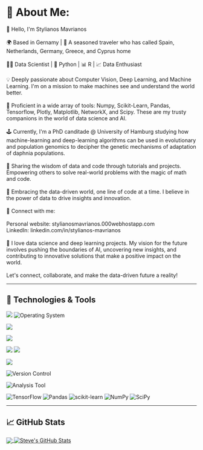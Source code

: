 # 💫 About Me:
👋 Hello, I'm Stylianos Mavrianos<br><br>🌍 Based in Gernamy | 🌄 A seasoned traveler who has called Spain, Netherlands, Germany, Greece, and Cyprus home<br><br>👨‍💻 Data Scientist | 🐍 Python | 📊 R | 📈 Data Enthusiast<br><br>💡 Deeply passionate about Computer Vision, Deep Learning, and Machine Learning. I'm on a mission to make machines see and understand the world better.<br><br>🌟 Proficient in a wide array of tools: Numpy, Scikit-Learn, Pandas, Tensorflow, Plotly, Matplotlib, NetworkX, and Scipy. These are my trusty companions in the world of data science and AI.<br><br>🕹️ Currently, I'm a PhD canditade @ University of Hamburg studying how machine-learning and deep-learning algorithms can be used in evolutionary and population genomics to decipher the genetic mechanisms of adaptation of daphnia populations.<br><br>📘 Sharing the wisdom of data and code through tutorials and projects. Empowering others to solve real-world problems with the magic of math and code.<br><br>🤖 Embracing the data-driven world, one line of code at a time. I believe in the power of data to drive insights and innovation.<br><br>🔗 Connect with me:<br><br>    Personal website: stylianosmavrianos.000webhostapp.com<br>    LinkedIn: linkedin.com/in/stylianos-mavrianos<br><br>🚀 I love data science and deep learning projects. My vision for the future involves pushing the boundaries of AI, uncovering new insights, and contributing to innovative solutions that make a positive impact on the world.<br><br>Let's connect, collaborate, and make the data-driven future a reality!<br>

---
## 🔧 Technologies & Tools
![](https://img.shields.io/badge/OS-Linux-informational?style=flat&logo=linux&logoColor=white&color=2bbc8a)
![Operating System](https://img.shields.io/badge/OS-Windows-informational?style=flat&logo=windows&logoColor=white&color=2bbc8a)


![](https://img.shields.io/badge/Editor-Visual_Studio_Code-blue.svg?style=flat&logo=visual-studio-code&logoColor=white&color=2bbc8a)


![](https://img.shields.io/badge/Code-Python-informational?style=flat&logo=python&logoColor=white&color=2bbc8a)

![](https://img.shields.io/badge/Code-R-informational?style=flat&logo=r&logoColor=white&color=2bbc8a)
![](https://img.shields.io/badge/Shell-Bash-informational?style=flat&logo=gnu-bash&logoColor=white&color=2bbc8a)

![](https://img.shields.io/badge/Tools-MySQL-informational?style=flat&logo=mysql&logoColor=white&color=2bbc8a)

![Version Control](https://img.shields.io/badge/Version%20Control-Git-informational?style=flat&logo=git&logoColor=white&color=2bbc8a)

![Analysis Tool](https://img.shields.io/badge/Analysis%20Tool-Jupyter%20Notebook-orange?style=flat&logo=jupyter&logoColor=white&color=2bbc8a)

![TensorFlow](https://img.shields.io/badge/TensorFlow-2.0-orange?style=flat&logo=tensorflow&logoColor=white)
![Pandas](https://img.shields.io/badge/Pandas-1.0.3-blue?style=flat&logo=pandas&logoColor=white)
![scikit-learn](https://img.shields.io/badge/scikit--learn-0.23.1-orange?style=flat&logo=scikit-learn&logoColor=white)
![NumPy](https://img.shields.io/badge/NumPy-1.18.4-blue?style=flat&logo=numpy&logoColor=white)
![SciPy](https://img.shields.io/badge/SciPy-1.4.1-orange?style=flat&logo=scipy&logoColor=white)

---

## &#x1f4c8; GitHub Stats

<a href="https://github.com/StevetheGreek97/StevetheGreek97">
  <img align="center" src="https://github-readme-stats.vercel.app/api/top-langs/?username=StevetheGreek97&hide=java,html,tex&title_color=ffffff&text_color=c9cacc&icon_color=2bbc8a&bg_color=1d1f21&langs_count=4" />
</a>
<a href="https://github.com/StevetheGreek97/StevetheGreek97">
  <img align="center" src="https://github-readme-stats.vercel.app/api?username=StevetheGreek97&show_icons=true&line_height=27&count_private=true&title_color=ffffff&text_color=c9cacc&icon_color=2bbc8a&bg_color=1d1f21" alt="Steve's GitHub Stats" />
</a>


